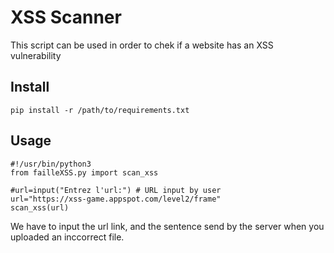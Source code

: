 # XSS Scanner

This script can be used in order to chek if a website
has an XSS vulnerability


## Install

```
pip install -r /path/to/requirements.txt
```

## Usage
```
#!/usr/bin/python3
from failleXSS.py import scan_xss

#url=input("Entrez l'url:") # URL input by user 
url="https://xss-game.appspot.com/level2/frame"
scan_xss(url)

```
<p align="center">
</p>

We have to input the url link, and the sentence send by the server when you uploaded an inccorrect file.




